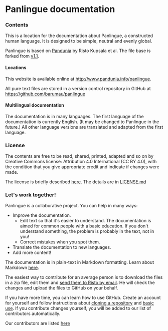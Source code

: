# Panlingue documentation

### Contents

This is a location for the documentation about Panlingue, a constructed human language.
It is designed to be simple, neutral and evenly global.

Panlingue is based on [Pandunia](https://github.com/barumau/pandunia) by Risto Kupsala et al.
The file base is forked from [v1.1](https://github.com/barumau/pandunia/releases/tag/v1.1).

#### Locations

This website is available online at http://www.pandunia.info/panlingue.

All pure text files are stored in a version control repository in GitHub at https://github.com/barumau/panlingue

#### Multilingual documentation

The documentation is in many languages.
The first language of the documentation is currently English.
(It may be changed to Panlingue in the future.)
All other language versions are translated and adapted from the first language.

### License

The contents are free to be read, shared, printed, adapted and so on by Creative Commons license: Attribution 4.0 International (CC BY 4.0),
with the condition that you give appropriate credit and indicate if changes were made.

The license is briefly described [here](https://creativecommons.org/licenses/by/4.0/deed.en).
The details are in [LICENSE.md](LICENSE.md)

### Let's work together!

Panlingue is a collaborative project. You can help in many ways:

- Improve the documentation.
   - Edit text so that it's easier to understand.
     The documentation is aimed for common people with a basic education.
 	 If you don't understand something, the problem is probably in the text, not in you!
   - Correct mistakes when you spot them.
- Translate the documentation to new languages.
- Add more content!

The documentation is in plain-text in Markdown formatting.
Learn about Markdown [here](https://guides.github.com/features/mastering-markdown/).

The easiest way to contribute for an average person is to download the files in a zip file, edit them and [send them to Risto by email](mailto:risto@kupsala.net).
He will check the changes and upload the files to GitHub on your behalf.

If you have more time, you can learn how to use GitHub.
Create an account for yourself and follow instructions about [cloning a repository](https://guides.github.com/activities/forking/) and [basic use](https://guides.github.com/activities/hello-world/).
If you contribute changes yourself, you will be added to our list of contributors automatically.

Our contributors are listed [here](https://github.com/barumau/panlingue/graphs/contributors)

